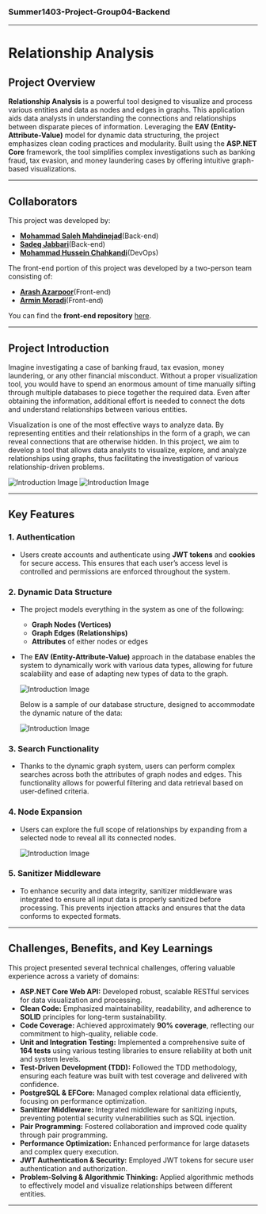### Summer1403-Project-Group04-Backend

---

# Relationship Analysis

## Project Overview

**Relationship Analysis** is a powerful tool designed to visualize and process various entities and data as nodes and edges in graphs. This application aids data analysts in understanding the connections and relationships between disparate pieces of information. Leveraging the **EAV (Entity-Attribute-Value)** model for dynamic data structuring, the project emphasizes clean coding practices and modularity. Built using the **ASP.NET Core** framework, the tool simplifies complex investigations such as banking fraud, tax evasion, and money laundering cases by offering intuitive graph-based visualizations.

---

## Collaborators
This project was developed by:

- [**Mohammad Saleh Mahdinejad**](https://github.com/msmahdinejad)(Back-end)
- [**Sadeq Jabbari**](https://github.com/SwimmingRieux)(Back-end)
- [**Mohammad Hussein Chahkandi**](https://github.com/muhuchah)(DevOps)

The front-end portion of this project was developed by a two-person team consisting of:

- [**Arash Azarpoor**](https://github.com/Arash-Azarpoor)(Front-end)
- [**Armin Moradi**](https://github.com/Arminmow)(Front-end)

You can find the **front-end repository** [here](https://github.com/Star-Academy/Summer1403-Project-Group04-Frontend).

---

## Project Introduction

Imagine investigating a case of banking fraud, tax evasion, money laundering, or any other financial misconduct. Without a proper visualization tool, you would have to spend an enormous amount of time manually sifting through multiple databases to piece together the required data. Even after obtaining the information, additional effort is needed to connect the dots and understand relationships between various entities.

Visualization is one of the most effective ways to analyze data. By representing entities and their relationships in the form of a graph, we can reveal connections that are otherwise hidden. In this project, we aim to develop a tool that allows data analysts to visualize, explore, and analyze relationships using graphs, thus facilitating the investigation of various relationship-driven problems.

![Introduction Image](readme-media/intro2.png)
![Introduction Image](readme-media/intro1.png)

---

## Key Features

### 1. Authentication
- Users create accounts and authenticate using **JWT tokens** and **cookies** for secure access. This ensures that each user’s access level is controlled and permissions are enforced throughout the system.

### 2. Dynamic Data Structure
- The project models everything in the system as one of the following:
  - **Graph Nodes (Vertices)**
  - **Graph Edges (Relationships)**
  - **Attributes** of either nodes or edges
  
- The **EAV (Entity-Attribute-Value)** approach in the database enables the system to dynamically work with various data types, allowing for future scalability and ease of adapting new types of data to the graph.

   ![Introduction Image](readme-media/graph1.jpg)

  Below is a sample of our database structure, designed to accommodate the dynamic nature of the data:

   ![Introduction Image](readme-media/db.png)

### 3. Search Functionality
- Thanks to the dynamic graph system, users can perform complex searches across both the attributes of graph nodes and edges. This functionality allows for powerful filtering and data retrieval based on user-defined criteria.

### 4. Node Expansion
- Users can explore the full scope of relationships by expanding from a selected node to reveal all its connected nodes.

   ![Introduction Image](readme-media/expand.gif)

### 5. Sanitizer Middleware
- To enhance security and data integrity, sanitizer middleware was integrated to ensure all input data is properly sanitized before processing. This prevents injection attacks and ensures that the data conforms to expected formats.

---

## Challenges, Benefits, and Key Learnings

This project presented several technical challenges, offering valuable experience across a variety of domains:

- **ASP.NET Core Web API:** Developed robust, scalable RESTful services for data visualization and processing.
- **Clean Code:** Emphasized maintainability, readability, and adherence to **SOLID** principles for long-term sustainability.
- **Code Coverage:** Achieved approximately **90% coverage**, reflecting our commitment to high-quality, reliable code.
- **Unit and Integration Testing:** Implemented a comprehensive suite of **164 tests** using various testing libraries to ensure reliability at both unit and system levels.
- **Test-Driven Development (TDD):** Followed the TDD methodology, ensuring each feature was built with test coverage and delivered with confidence.
- **PostgreSQL & EFCore:** Managed complex relational data efficiently, focusing on performance optimization.
- **Sanitizer Middleware:** Integrated middleware for sanitizing inputs, preventing potential security vulnerabilities such as SQL injection.
- **Pair Programming:** Fostered collaboration and improved code quality through pair programming.
- **Performance Optimization:** Enhanced performance for large datasets and complex query execution.
- **JWT Authentication & Security:** Employed JWT tokens for secure user authentication and authorization.
- **Problem-Solving & Algorithmic Thinking:** Applied algorithmic methods to effectively model and visualize relationships between different entities.

---
